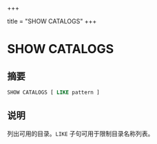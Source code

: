 +++

title = "SHOW CATALOGS"
+++

# SHOW CATALOGS

## 摘要

``` sql
SHOW CATALOGS [ LIKE pattern ]
```

## 说明

列出可用的目录。`LIKE` 子句可用于限制目录名称列表。